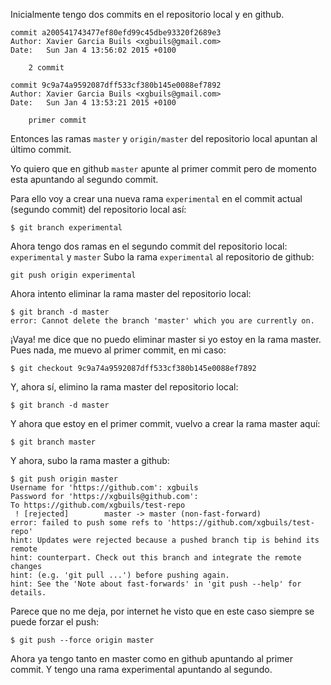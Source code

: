 Inicialmente tengo dos commits en el repositorio local y en github.

```
commit a200541743477ef80efd99c45dbe93320f2689e3
Author: Xavier Garcia Buils <xgbuils@gmail.com>
Date:   Sun Jan 4 13:56:02 2015 +0100

    2 commit

commit 9c9a74a9592087dff533cf380b145e0088ef7892
Author: Xavier Garcia Buils <xgbuils@gmail.com>
Date:   Sun Jan 4 13:53:21 2015 +0100

    primer commit
```

Entonces las ramas `master` y `origin/master` del repositorio local apuntan al último commit.

Yo quiero que en github `master` apunte al primer commit pero de momento esta apuntando al segundo commit.

Para ello voy a crear una nueva rama `experimental` en el commit actual (segundo commit) del repositorio local así:

```
$ git branch experimental
```
Ahora tengo dos ramas en el segundo commit del repositorio local: `experimental` y `master`
Subo la rama `experimental` al repositorio de github:

```
git push origin experimental
```
Ahora intento eliminar la rama master del repositorio local:
```
$ git branch -d master
error: Cannot delete the branch 'master' which you are currently on.
```
¡Vaya! me dice que no puedo eliminar master si yo estoy en la rama master. Pues nada, me muevo al primer commit, en mi caso:
```
$ git checkout 9c9a74a9592087dff533cf380b145e0088ef7892
```
Y, ahora sí, elimino la rama master del repositorio local:
```
$ git branch -d master
```
Y ahora que estoy en el primer commit, vuelvo a crear la rama master aquí:
```
$ git branch master
```

Y ahora, subo la rama master a github:
```
$ git push origin master
Username for 'https://github.com': xgbuils
Password for 'https://xgbuils@github.com': 
To https://github.com/xgbuils/test-repo
 ! [rejected]        master -> master (non-fast-forward)
error: failed to push some refs to 'https://github.com/xgbuils/test-repo'
hint: Updates were rejected because a pushed branch tip is behind its remote
hint: counterpart. Check out this branch and integrate the remote changes
hint: (e.g. 'git pull ...') before pushing again.
hint: See the 'Note about fast-forwards' in 'git push --help' for details.
```

Parece que no me deja, por internet he visto que en este caso siempre se puede forzar el push:
```
$ git push --force origin master
```

Ahora ya tengo tanto en master como en github apuntando al primer commit. Y tengo una rama experimental apuntando al segundo.
